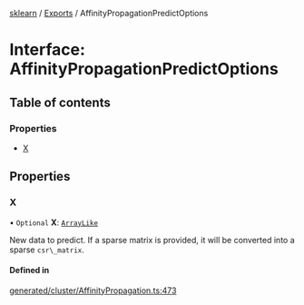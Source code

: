 [sklearn](../readme.md) / [Exports](../modules.md) / AffinityPropagationPredictOptions

# Interface: AffinityPropagationPredictOptions

## Table of contents

### Properties

- [X](AffinityPropagationPredictOptions.md#x)

## Properties

### X

• `Optional` **X**: [`ArrayLike`](../modules.md#arraylike)

New data to predict. If a sparse matrix is provided, it will be converted into a sparse `csr\_matrix`.

#### Defined in

[generated/cluster/AffinityPropagation.ts:473](https://github.com/transitive-bullshit/scikit-learn-ts/blob/367336a/packages/sklearn/src/generated/cluster/AffinityPropagation.ts#L473)
